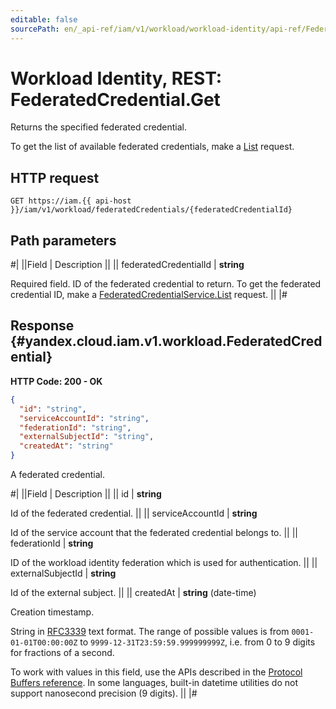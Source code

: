 ```yaml
---
editable: false
sourcePath: en/_api-ref/iam/v1/workload/workload-identity/api-ref/FederatedCredential/get.md
---
```


# Workload Identity, REST: FederatedCredential.Get

Returns the specified federated credential.

To get the list of available federated credentials, make a [List](/docs/iam/workload-identity/api-ref/FederatedCredential/list#List) request.

## HTTP request

```
GET https://iam.{{ api-host }}/iam/v1/workload/federatedCredentials/{federatedCredentialId}
```

## Path parameters

#|
||Field | Description ||
|| federatedCredentialId | **string**

Required field. ID of the federated credential to return.
To get the federated credential ID, make a [FederatedCredentialService.List](/docs/iam/workload-identity/api-ref/FederatedCredential/list#List) request. ||
|#

## Response {#yandex.cloud.iam.v1.workload.FederatedCredential}

**HTTP Code: 200 - OK**

```json
{
  "id": "string",
  "serviceAccountId": "string",
  "federationId": "string",
  "externalSubjectId": "string",
  "createdAt": "string"
}
```

A federated credential.

#|
||Field | Description ||
|| id | **string**

Id of the federated credential. ||
|| serviceAccountId | **string**

Id of the service account that the federated credential belongs to. ||
|| federationId | **string**

ID of the workload identity federation which is used for authentication. ||
|| externalSubjectId | **string**

Id of the external subject. ||
|| createdAt | **string** (date-time)

Creation timestamp.

String in [RFC3339](https://www.ietf.org/rfc/rfc3339.txt) text format. The range of possible values is from
`0001-01-01T00:00:00Z` to `9999-12-31T23:59:59.999999999Z`, i.e. from 0 to 9 digits for fractions of a second.

To work with values in this field, use the APIs described in the
[Protocol Buffers reference](https://developers.google.com/protocol-buffers/docs/reference/overview).
In some languages, built-in datetime utilities do not support nanosecond precision (9 digits). ||
|#
